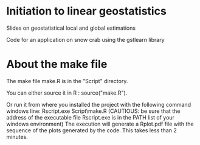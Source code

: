 # Initiation to linear geostatistics

Slides on geostatistical local and global estimations 

Code for an application on snow crab using the gstlearn library

# About the make file

The make file make.R is in the "Script" directory.

You can either source it in R : source("make.R").

Or run it from where you installed the project with the following command windows line: Rscript.exe Script\make.R 
(CAUTIOUS: be sure that the address of the executable file Rscript.exe is in the PATH list of your windows environment)
The execution will generate a Rplot.pdf file with the sequence of the plots generated by the code.
This takes less than 2 minutes.
